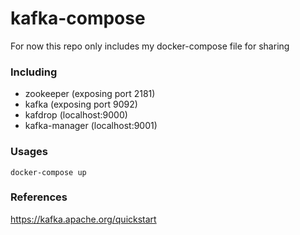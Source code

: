 # kafka-compose
For now this repo only includes my docker-compose file for sharing

### Including
* zookeeper (exposing port 2181)
* kafka (exposing port 9092)
* kafdrop (localhost:9000)
* kafka-manager (localhost:9001)

### Usages
```
docker-compose up
```

### References
https://kafka.apache.org/quickstart
